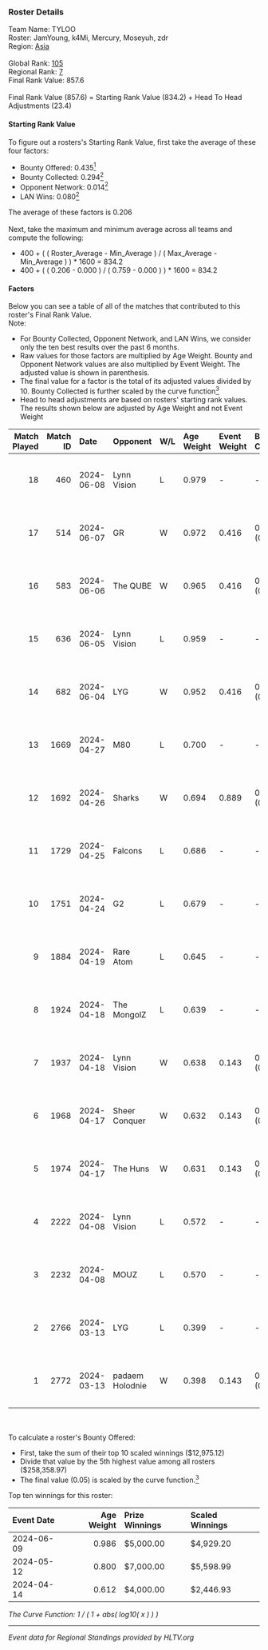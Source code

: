 ### Roster Details<br />
Team Name: TYLOO<br />
Roster: JamYoung, k4Mi, Mercury, Moseyuh, zdr<br />
Region: [Asia]( ../standings_asia.md)<br />
<br />
Global Rank: [105](../standings_global.md)<br />
Regional Rank: [7]( ../standings_asia.md)<br />
Final Rank Value:  857.6<br />
<br />
Final Rank Value (857.6) = Starting Rank Value (834.2) + Head To Head Adjustments (23.4)<br />

#### Starting Rank Value<br />
To figure out a rosters's Starting Rank Value, first take the average of these four factors:<br />
- Bounty Offered: 0.435[<sup>1</sup>](#table2)
- Bounty Collected: 0.294[<sup>2</sup>](#table1)
- Opponent Network: 0.014[<sup>2</sup>](#table1)
- LAN Wins: 0.080[<sup>2</sup>](#table1)

The average of these factors is 0.206<br />
<br />
Next, take the maximum and minimum average across all teams and compute the following:<br />
- 400 + ( ( Roster_Average - Min_Average ) / ( Max_Average - Min_Average ) ) * 1600 = 834.2
- 400 + ( ( 0.206 - 0.000 ) / ( 0.759 - 0.000 ) ) * 1600 = 834.2


#### Factors<br />
Below you can see a table of all of the matches that contributed to this roster's Final Rank Value.<br />
Note:<br />

- For Bounty Collected, Opponent Network, and LAN Wins, we consider only the ten best results over the past 6 months.
- Raw values for those factors are multiplied by Age Weight. Bounty and Opponent Network values are also multiplied by Event Weight. The adjusted value is shown in parenthesis.
- The final value for a factor is the total of its adjusted values divided by 10. Bounty Collected is further scaled by the curve function[<sup>3</sup>](#curveFunction)
- Head to head adjustments are based on rosters' starting rank values. The results shown below are adjusted by Age Weight and not Event Weight
<span id="table1"></span><br />


| Match Played | Match ID | Date       | Opponent        | W/L | Age Weight | Event Weight | Bounty Collected | Opponent Network | LAN Wins  | H2H Adj. | Roster                                  |
| -: | -: | :- | :- | :- | :- | :- | :- | :- | :- | -: | :- |
|           18 |      460 | 2024-06-08 | Lynn Vision     | L   | 0.979      | -            | -                | -                | -         |    -5.73 | JamYoung, k4Mi, Mercury, Moseyuh, zdr   |
|           17 |      514 | 2024-06-07 | GR              | W   | 0.972      | 0.416        | 0.012 (0.005)    | 0.078 (0.031)    | 0 (0.000) |     8.85 | JamYoung, k4Mi, Mercury, Moseyuh, zdr   |
|           16 |      583 | 2024-06-06 | The QUBE        | W   | 0.965      | 0.416        | 0.008 (0.003)    | 0.078 (0.031)    | 0 (0.000) |     9.18 | JamYoung, k4Mi, Mercury, Moseyuh, zdr   |
|           15 |      636 | 2024-06-05 | Lynn Vision     | L   | 0.959      | -            | -                | -                | -         |    -4.91 | JamYoung, k4Mi, Mercury, Moseyuh, zdr   |
|           14 |      682 | 2024-06-04 | LYG             | W   | 0.952      | 0.416        | 0.005 (0.002)    | 0.054 (0.021)    | 0 (0.000) |    10.48 | JamYoung, k4Mi, Mercury, Moseyuh, zdr   |
|           13 |     1669 | 2024-04-27 | M80             | L   | 0.700      | -            | -                | -                | -         |    -2.04 | advent, JamYoung, kaze, Mercury, zdr    |
|           12 |     1692 | 2024-04-26 | Sharks          | W   | 0.694      | 0.889        | 0.030 (0.018)    | 0.047 (0.029)    | 1 (0.694) |     9.31 | advent, JamYoung, kaze, Mercury, zdr    |
|           11 |     1729 | 2024-04-25 | Falcons         | L   | 0.686      | -            | -                | -                | -         |    -0.33 | advent, JamYoung, kaze, Mercury, zdr    |
|           10 |     1751 | 2024-04-24 | G2              | L   | 0.679      | -            | -                | -                | -         |    -0.05 | advent, JamYoung, kaze, Mercury, zdr    |
|            9 |     1884 | 2024-04-19 | Rare Atom       | L   | 0.645      | -            | -                | -                | -         |   -14.56 | advent, JamYoung, kaze, Mercury, zdr    |
|            8 |     1924 | 2024-04-18 | The MongolZ     | L   | 0.639      | -            | -                | -                | -         |    -0.05 | advent, JamYoung, kaze, Mercury, zdr    |
|            7 |     1937 | 2024-04-18 | Lynn Vision     | W   | 0.638      | 0.143        | 0.127 (0.012)    | 0.221 (0.020)    | 0 (0.000) |    17.18 | advent, JamYoung, kaze, Mercury, zdr    |
|            6 |     1968 | 2024-04-17 | Sheer Conquer   | W   | 0.632      | 0.143        | 0.000 (0.000)    | 0.026 (0.002)    | 0 (0.000) |     2.80 | advent, JamYoung, kaze, Mercury, zdr    |
|            5 |     1974 | 2024-04-17 | The Huns        | W   | 0.631      | 0.143        | 0.000 (0.000)    | 0.024 (0.002)    | 0 (0.000) |     2.81 | advent, JamYoung, kaze, Mercury, zdr    |
|            4 |     2222 | 2024-04-08 | Lynn Vision     | L   | 0.572      | -            | -                | -                | -         |    -2.46 | advent, JamYoung, kaze, Mercury, zdr    |
|            3 |     2232 | 2024-04-08 | MOUZ            | L   | 0.570      | -            | -                | -                | -         |    -0.03 | advent, JamYoung, kaze, Mercury, zdr    |
|            2 |     2766 | 2024-03-13 | LYG             | L   | 0.399      | -            | -                | -                | -         |    -8.00 | advent, JamYoung, lyrics3, Mercury, zdr |
|            1 |     2772 | 2024-03-13 | padaem Holodnie | W   | 0.398      | 0.143        | 0.000 (0.000)    | 0.000 (0.000)    | 0 (0.000) |     1.00 | advent, JamYoung, lyrics3, Mercury, zdr |

<br />
<span id="table2"></span><br />
To calculate a roster's Bounty Offered:<br />

- First, take the sum of their top 10 scaled winnings ($12,975.12)
- Divide that value by the 5th highest value among all rosters ($258,358.97)
- The final value (0.05) is scaled by the curve function.[<sup>3</sup>](#curveFunction)

Top ten winnings for this roster:<br />

| Event Date | Age Weight | Prize Winnings | Scaled Winnings |
| :- | -: | :- | :- |
| 2024-06-09 |      0.986 | $5,000.00      | $4,929.20       |
| 2024-05-12 |      0.800 | $7,000.00      | $5,598.99       |
| 2024-04-14 |      0.612 | $4,000.00      | $2,446.93       |


<span id="curveFunction"></span>_The Curve Function: 1 / ( 1 + abs( log10( x ) ) )_<br />

---
_Event data for Regional Standings provided by HLTV.org_<br />
